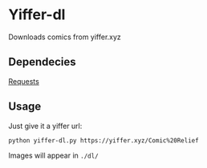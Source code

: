 # Yiffer-dl

Downloads comics from yiffer.xyz

## Dependecies

[Requests](https://pypi.org/project/requests/)

## Usage
Just give it a yiffer url:

    python yiffer-dl.py https://yiffer.xyz/Comic%20Relief
Images will appear in `./dl/`
